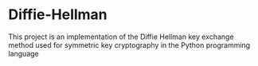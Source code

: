# Diffie-Hellman
This project is an implementation of the Diffie Hellman key exchange method used for symmetric key cryptography in the Python programming language
